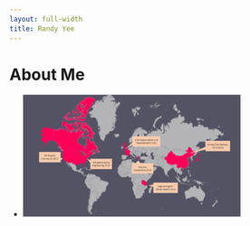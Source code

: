 ```yaml
---
layout: full-width
title: Randy Yee
---
```

<h1 class="content-listing-header sans">About Me</h1>
<ul class="content-listing ">
<li class="listing">
<img src="/assets/img/Slide1.PNG" width = "80%"/>
</li>
</ul>
